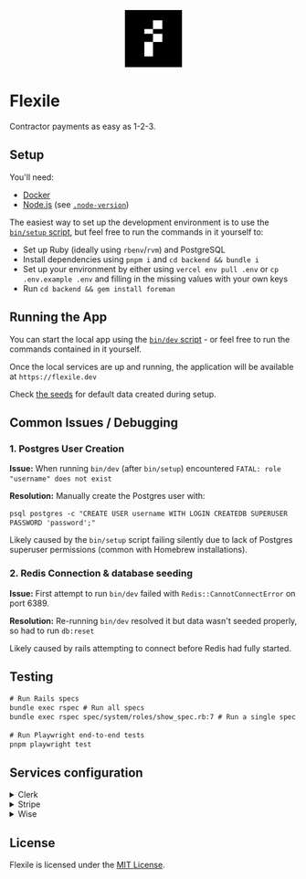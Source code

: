 <p align="center">
  <picture>
    <img src="https://github.com/antiwork/flexile/blob/main/frontend/public/icon-192.png" height="100" alt="Flexile Logo">
  </picture>
</p>

# Flexile

Contractor payments as easy as 1-2-3.

## Setup

You'll need:

- [Docker](https://docs.docker.com/engine/install/)
- [Node.js](https://nodejs.org/en/download) (see [`.node-version`](.node-version))

The easiest way to set up the development environment is to use the [`bin/setup` script](bin/setup), but feel free to run the commands in it yourself to:

- Set up Ruby (ideally using `rbenv`/`rvm`) and PostgreSQL
- Install dependencies using `pnpm i` and `cd backend && bundle i`
- Set up your environment by either using `vercel env pull .env` or `cp .env.example .env` and filling in the missing values with your own keys
- Run `cd backend && gem install foreman`

## Running the App

You can start the local app using the [`bin/dev` script](bin/dev) - or feel free to run the commands contained in it yourself.

Once the local services are up and running, the application will be available at `https://flexile.dev`

Check [the seeds](backend/config/data/seed_templates/gumroad.json) for default data created during setup.

## Common Issues / Debugging

### 1. Postgres User Creation

**Issue:** When running `bin/dev` (after `bin/setup`) encountered `FATAL: role "username" does not exist`

**Resolution:** Manually create the Postgres user with:

```
psql postgres -c "CREATE USER username WITH LOGIN CREATEDB SUPERUSER PASSWORD 'password';"
```

Likely caused by the `bin/setup` script failing silently due to lack of Postgres superuser permissions (common with Homebrew installations).

### 2. Redis Connection & database seeding

**Issue:** First attempt to run `bin/dev` failed with `Redis::CannotConnectError` on port 6389.

**Resolution:** Re-running `bin/dev` resolved it but data wasn't seeded properly, so had to run `db:reset`

Likely caused by rails attempting to connect before Redis had fully started.

## Testing

```shell
# Run Rails specs
bundle exec rspec # Run all specs
bundle exec rspec spec/system/roles/show_spec.rb:7 # Run a single spec

# Run Playwright end-to-end tests
pnpm playwright test
```

## Services configuration

<details>
<summary>Clerk</summary>

1. Go to [clerk.com](https://clerk.com) and create a new app.
2. Name it whatever you like and **disable all login methods except Email Address and Google**.
   ![Clerk Sanbox Creation](https://github.com/user-attachments/assets/8d69def9-b55e-4103-9ae9-324549a2e2b5)
3. Once created, copy the Publishable Key into `NEXT_PUBLIC_CLERK_PUBLISHABLE_KEY` and Secret Key into `CLERK_SECRET_KEY` in the .env file.
   ![Clerk Env Variables](https://github.com/user-attachments/assets/df3381e6-017a-4e01-8bd3-5793e5f5d31e)

### Test User Setup for Playwright Tests

For Playwright end-to-end tests to work locally, you need to manually create 4 specific test users in your Clerk dashboard that match the hardcoded values in `e2e/helpers/auth.ts`:

1. Go to your Clerk dashboard → **Users** → **Create User**
2. Create the following 4 users with these exact email addresses:

   - `hi1+clerk_test@example.com`
   - `hi2+clerk_test@example.com`
   - `hi3+clerk_test@example.com`
   - `hi4+clerk_test@example.com`

3. After creating each user, copy their generated User ID from the Clerk dashboard
4. Update the corresponding user IDs in `e2e/helpers/auth.ts` in the `clerkTestUsers` array to match the actual IDs generated by Clerk

**Important**: Clerk generates unique user IDs that cannot be manually set during user creation. The IDs currently in the code (`user_2rV0f8ymVAsk3S0V6EhfSiQcGbK`, etc.) are examples and must be replaced with the actual IDs from your Clerk dashboard.

Without these test users, running `pnpm playwright test e2e/helpers/auth.ts` will fail locally.

</details>

<details>
<summary>Stripe</summary>

1. Go to your `Developers` dashboard at [stripe.com](https://stripe.com).
2. Turn on `Test mode`.
3. Go to the `API Keys` tab and copy the Publishable Key into `NEXT_PUBLIC_STRIPE_PUBLISHABLE_KEY` and Secret Key into `STRIPE_SECRET_KEY` in the .env file.
   ![Stripe Secret Key](https://github.com/user-attachments/assets/0830b226-f2c2-4b92-a28f-f4682ad03ec0)

</details>

<details>
<summary>Wise</summary>

1. Go to [sandbox.transferwise.tech](https://sandbox.transferwise.tech/) and make a brand new Wise account using the register option and following Wise instructions.
2. Once you got your account set up click on your profile.
   ![Wise Sandbox Page](https://github.com/user-attachments/assets/bb8da9f7-a2cc-4c92-906c-a01c62df9870)
3. Copy your Membership number and paste it into `WISE_PROFILE_ID` in the .env file.
   ![Wise Sandbox Profile Settings](https://github.com/user-attachments/assets/790a43be-e41f-47ef-8ef9-05b6c8117cfc)
4. Go to Integrations and Tools and then to API tokens.
5. Create a new API token making sure it is set to Full Access.
6. Reveal the full API key and copy it into `WISE_API_KEY` in the .env file.
   ![Wise Sandbox API Settings](https://github.com/user-attachments/assets/f20be40f-0790-4435-abe6-8077a6c86fc3)

</details>

## License

Flexile is licensed under the [MIT License](LICENSE.md).
